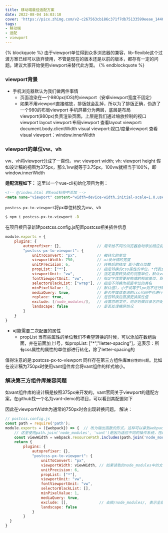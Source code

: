 ```yaml
---
title: 移动端最佳适配方案
date: 2022-08-04 16:03:10
cover: 'https://picx.zhimg.com/v2-c267563cb186c371f7db75133599eeae_1440w.jpg?source=172ae18b'
tags:
- 移动端
- 适配
- viewport
---
```


{% blockquote %}
由于viewport单位得到众多浏览器的兼容，lib-flexible这个过渡方案已经可以放弃使用，不管是现在的版本还是以前的版本，都存有一定的问题。建议大家开始使用viewport来替代此方案。
{% endblockquote %}
### viewport背景
- 手机浏览器默认为我们做两件事情
    - 页面渲染在一个980px(IOS)的viewport（安卓viewport宽度不固定）
    - 如果不用viewport直接缩放，排版就会乱掉，所以为了排版正确，伪造了一个980的布局viewport
手机屏幕分为两层，底层是布局viewport(980px)负责渲染页面，上层是我们通过缩放控制的视口viewport
layout viewport:布局viewport 查看layout viewport: document.body.clientWidth
visual viewport:视口/度量viewport 查看visual viewport：window.innerWidth

### viewport的单位vw、vh
vw、vh将viewport分成了一百份。vw: viewport width; vh: viewport height
假如设计稿的视图为375px，那么1vw就等于3.75px，100vw就相当于100%，即window.innerWidth

<b>适配流程如下：</b>
这里以一个vue-cli初始化项目为例：
```html
<!-- @/index.html 的head标签中添加 -->
<meta name="viewport" content="width=device-width,initial-scale=1.0,user-scalable=no">
```
`postcss-px-to-viewport`将px单位转换为vw、vh
```bash
$ npm i postcss-px-to-viewport -D
```
在项目根目录新建postcss.config.js配置postcss相关插件信息
```javascript
module.exports = {
    plugins: {
        autoprefixer: {},                // 用来给不同的浏览器自动添加相应前缀，如-webkit-，-moz-等等
        "postcss-px-to-viewport": {
            unitToConvert: "px",         // 被转化的单位
            viewportWidth: 750,          // ui设计稿的宽度
            unitPrecision: 6,            // 转换后的精度 即小数点位数
            propList: ["*"],             // 指定转换的css属性的单位，*代表全部css属性的单位都进行转换
            viewportUnit: "vw",          // 指定需要转换成的视窗单位，默认vw
            fontViewportUnit: "vw",      // 指定字体需要转换成的视窗单位，默认vw
            selectorBlackList: ["wrap"], // 指定不转换为视窗单位的类名
            minPixelValue: 1,            // 默认值1，小于或等于1px则不进行转换
            mediaQuery: true,            // 是否在媒体查询的css代码中也进行转换，默认false
            replace: true,               // 是否转换后直接更换属性值
            exclude: [/node_modules/],   // 设置忽略文件，用正则做目录名匹配
            landscape: false             // 是否处理横屏情况
        }
    }
}
```
- 可能需要二次配置的属性
    - propList
    当有些属性的单位我们不希望转换的时候，可以添加在数组后面，并在前面加上!号，如propList: ["*","!letter-spacing"]，这表示：所有css属性的属性的单位都进行转化，除了letter-spacing的

值得注意的是:postcss-px-to-viewport 同样存在第三方组件库`兼容性的问题`。比如在设计稿为750px时使用vant组件库会将vant组件的样式缩小。

### 解决第三方组件库兼容问题
如vant组件库的设计稿是按照375px来开发的。vant官网关于viewport的适配方案，在github找一个名为vant-demo的项目，可以看到其配置如下
<script src="https://github.com/vant-ui/vant-demo/blob/master/vant/viewport/vue.config.js"></script>
因此在viewportWidth为通常的750px时会出现转换问题。
解决：
```javascript
// postcss.config.js
const path = require('path');
module.exports = ({webpack}) => {  // 改为输出函数的形式，这样可以拿到webpack运行的当前执行文件的信息
    // 这里使用path.join('node_modules', 'vant')是因为适应不同的操作系统，在mac下结果为node_modules/vant，而在windows下结果为node_modules\vant
    const viewWidth = webpack.resourcePath.includes(path.join('node_modules', 'vant')) ? 375 : 750;
    return {
        plugins: {
            autoprefixer: {},
            "postcss-px-to-viewport": {
                unitToConvert: "px",
                viewportWidth: viewWidth, // 如果读取的node_modules中的文件是vant,那么就将设计稿变为375px,否则就将设计稿变为750px
                unitPrecision: 6,
                propList: ["*"],
                viewportUnit: "vw",
                fontViewportUnit: "vw",
                selectorBlackList: [],
                minPixelValue: 1,
                mediaQuery: true,
                exclude: [],              // 去掉/node_modules/, 表示全部内容进行vw转换
                landscape: false 
            }
        }
  }
}
```